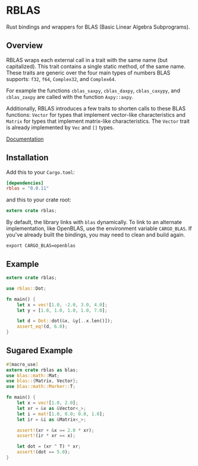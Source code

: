 # RBLAS

Rust bindings and wrappers for BLAS (Basic Linear Algebra Subprograms).

## Overview

RBLAS wraps each external call in a trait with the same name (but capitalized).
This trait contains a single static method, of the same name. These traits are
generic over the four main types of numbers BLAS supports: `f32`, `f64`,
`Complex32`, and `Complex64`.

For example the functions `cblas_saxpy`, `cblas_daxpy`, `cblas_caxypy`, and
`cblas_zaxpy` are called with the function `Axpy::axpy`.

Additionally, RBLAS introduces a few traits to shorten calls to these BLAS
functions: `Vector` for types that implement vector-like characteristics and
`Matrix` for types that implement matrix-like characteristics. The `Vector`
trait is already implemented by `Vec` and `[]` types.

[Documentation](http://mikkyang.github.io/rust-blas/doc/rblas/index.html)

## Installation

Add this to your `Cargo.toml`:

```toml
[dependencies]
rblas = "0.0.11"
```

and this to your crate root:
```rust
extern crate rblas;
```

By default, the library links with `blas` dynamically. To link to an alternate
implementation, like OpenBLAS, use the environment variable `CARGO_BLAS`. If
you've already built the bindings, you may need to clean and build again.

```
export CARGO_BLAS=openblas
```

## Example

```rust
extern crate rblas;

use rblas::Dot;

fn main() {
    let x = vec![1.0, -2.0, 3.0, 4.0];
    let y = [1.0, 1.0, 1.0, 1.0, 7.0];

    let d = Dot::dot(&x, &y[..x.len()]);
    assert_eq!(d, 6.0);
}
```

## Sugared Example

```rust
#[macro_use]
extern crate rblas as blas;
use blas::math::Mat;
use blas::{Matrix, Vector};
use blas::math::Marker::T;

fn main() {
    let x = vec![1.0, 2.0];
    let xr = &x as &Vector<_>;
    let i = mat![1.0, 0.0; 0.0, 1.0];
    let ir = &i as &Matrix<_>;

    assert!(xr + &x == 2.0 * xr);
    assert!(ir * xr == x);

    let dot = (xr ^ T) * xr;
    assert!(dot == 5.0);
}
```
